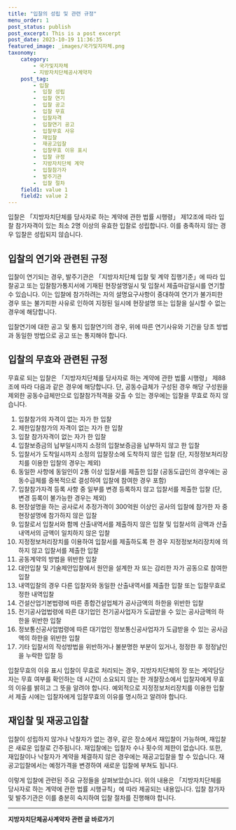 ```yaml
---
title: "입찰의 성립 및 관련 규정"
menu_order: 1
post_status: publish
post_excerpt: This is a post excerpt
post_date: 2023-10-19 11:36:35
featured_image: _images/국가및지자체.png
taxonomy:
    category:
        - 국가및지자체
        - 지방자치단체공사계약자
    post_tag:
        - 입찰
        -  입찰 성립
        -  입찰 연기
        -  입찰 공고
        -  입찰 무효
        -  입찰자격
        -  입찰연기 공고
        -  입찰무효 사유
        -  재입찰
        -  재공고입찰
        -  입찰무효 이유 표시
        -  입찰 규정
        -  지방자치단체 계약
        -  입찰참가자
        -  발주기관
        -  입찰 절차
    field1: value 1
    field2: value 2
---
```



입찰은 「지방자치단체를 당사자로 하는 계약에 관한 법률 시행령」 제12조에 따라 입찰 참가자격이 있는 최소 2명 이상의 유효한 입찰로 성립합니다. 이를 충족하지 않는 경우 입찰은 성립되지 않습니다.

## 입찰의 연기와 관련된 규정

입찰이 연기되는 경우, 발주기관은 「지방자치단체 입찰 및 계약 집행기준」에 따라 입찰공고 또는 입찰참가통지서에 기재된 현장설명일시 및 입찰서 제출마감일시를 연기할 수 있습니다. 이는 입찰에 참가하려는 자의 설명요구사항이 중대하여 연기가 불가피한 경우 또는 불가피한 사유로 인하여 지정된 일시에 현장설명 또는 입찰을 실시할 수 없는 경우에 해당합니다.

입찰연기에 대한 공고 및 통지
입찰연기의 경우, 위에 따른 연기사유와 기간을 당초 방법과 동일한 방법으로 공고 또는 통지해야 합니다.

## 입찰의 무효와 관련된 규정

무효로 되는 입찰은 「지방자치단체를 당사자로 하는 계약에 관한 법률 시행령」 제88조에 따라 다음과 같은 경우에 해당합니다. 단, 공동수급체가 구성된 경우 해당 구성원을 제외한 공동수급체만으로 입찰참가적격을 갖출 수 있는 경우에는 입찰을 무효로 하지 않습니다.

1. 입찰참가의 자격이 없는 자가 한 입찰
2. 제한입찰참가의 자격이 없는 자가 한 입찰
3. 입찰 참가자격이 없는 자가 한 입찰
4. 입찰보증금의 납부일시까지 소정의 입찰보증금을 납부하지 않고 한 입찰
5. 입찰서가 도착일시까지 소정의 입찰장소에 도착하지 않은 입찰 (단, 지정정보처리장치를 이용한 입찰의 경우는 제외)
6. 동일한 사항에 동일인이 2통 이상 입찰서를 제출한 입찰 (공동도급인의 경우에는 공동수급체를 중복적으로 결성하여 입찰에 참여한 경우 포함)
7. 입찰참가자격 등록 사항 중 일부를 변경 등록하지 않고 입찰서를 제출한 입찰 (단, 변경 등록이 불가능한 경우는 제외)
8. 현장설명을 하는 공사로서 추정가격이 300억원 이상인 공사의 입찰에 참가한 자 중 현장설명에 참가하지 않은 입찰
9. 입찰로서 입찰서와 함께 산출내역서를 제출하지 않은 입찰 및 입찰서의 금액과 산출내역서의 금액이 일치하지 않은 입찰
10. 지정정보처리장치를 이용하여 입찰서를 제출하도록 한 경우 지정정보처리장치에 의하지 않고 입찰서를 제출한 입찰
11. 공동계약의 방법을 위반한 입찰
12. 대안입찰 및 기술제안입찰에서 원안을 설계한 자 또는 감리한 자가 공동으로 참여한 입찰
13. 내역입찰의 경우 다른 입찰자와 동일한 산출내역서를 제출한 입찰 또는 입찰무효로 정한 내역입찰
14. 건설산업기본법령에 따른 종합건설업체가 공사금액의 하한을 위반한 입찰
15. 전기공사업법령에 따른 대기업인 전기공사업자가 도급받을 수 있는 공사금액의 하한을 위반한 입찰
16. 정보통신공사업법령에 따른 대기업인 정보통신공사업자가 도급받을 수 있는 공사금액의 하한을 위반한 입찰
17. 기타 입찰서의 작성방법을 위반하거나 불분명한 부분이 있거나, 정정한 후 정정날인을 누락한 입찰 등

입찰무효의 이유 표시
입찰이 무효로 처리되는 경우, 지방자치단체의 장 또는 계약담당자는 무효 여부를 확인하는 데 시간이 소요되지 않는 한 개찰장소에서 입찰자에게 무효의 이유를 밝히고 그 뜻을 알려야 합니다. 예외적으로 지정정보처리장치를 이용한 입찰서 제출 시에는 입찰자에게 입찰무효의 이유를 명시하고 알려야 합니다.

## 재입찰 및 재공고입찰

입찰이 성립하지 않거나 낙찰자가 없는 경우, 같은 장소에서 재입찰이 가능하며, 재입찰은 새로운 입찰로 간주됩니다. 재입찰에는 입찰자 수나 횟수의 제한이 없습니다. 또한, 재입찰이나 낙찰자가 계약을 체결하지 않은 경우에는 재공고입찰을 할 수 있습니다. 재공고입찰에서는 예정가격을 변경하여 새로운 입찰에 부쳐도 됩니다.

이렇게 입찰에 관련된 주요 규정들을 살펴보았습니다. 위의 내용은 「지방자치단체를 당사자로 하는 계약에 관한 법률 시행규칙」에 따라 제공되는 내용입니다. 입찰 참가자 및 발주기관은 이를 충분히 숙지하여 입찰 절차를 진행해야 합니다.



<!-- wp:separator -->
<hr class="wp-block-separator has-alpha-channel-opacity"/>
<!-- /wp:separator -->

<!-- wp:group {"backgroundColor":"base","layout":{"type":"constrained"}} -->
<div class="wp-block-group has-base-background-color has-background"><!-- wp:paragraph {"align":"center","fontSize":"large"} -->
<p class="has-text-align-center has-large-font-size"><strong>지방자치단체공사계약자 관련 글 바로가기</strong></p>
<!-- /wp:paragraph -->


<!-- wp:latest-posts
{"categories":[{"id":7140,"count":19,"description":"","link":"https://uknowlaw.com/category/%ec%a7%80%eb%b0%a9%ec%9e%90%ec%b9%98%eb%8b%a8%ec%b2%b4%ea%b3%b5%ec%82%ac%ea%b3%84%ec%95%bd%ec%9e%90/","name":"지방자치단체공사계약자","slug":"지방자치단체공사계약자","taxonomy":"category","parent":0,"meta":[],"_links":{"self":[{"href":"https://uknowlaw.com/wp-json/wp/v2/categories/7140"}],"collection":[{"href":"https://uknowlaw.com/wp-json/wp/v2/categories"}],"about":[{"href":"https://uknowlaw.com/wp-json/wp/v2/taxonomies/category"}],"wp:post_type":[{"href":"https://uknowlaw.com/wp-json/wp/v2/posts?categories=7140"}],"curies":[{"name":"wp","href":"https://api.w.org/{rel}","templated":true}]}}],"postsToShow":100,"excerptLength":28,"postLayout":"grid","columns":2,"featuredImageAlign":"left","featuredImageSizeSlug":"large","fontSize":"medium"} /--></div>
<!-- /wp:group -->